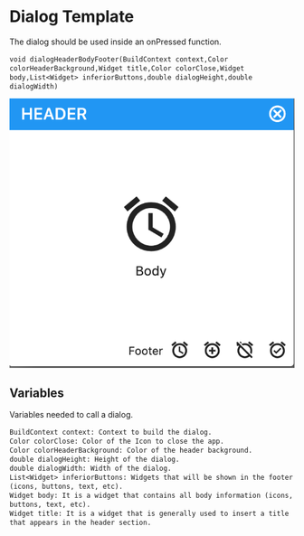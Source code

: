 # Dialog Template
The dialog should be used inside an onPressed function.

    void dialogHeaderBodyFooter(BuildContext context,Color colorHeaderBackground,Widget title,Color colorClose,Widget body,List<Widget> inferiorButtons,double dialogHeight,double dialogWidth)

![Image1 of App](example1.png)

## Variables
Variables needed to call a dialog.

    BuildContext context: Context to build the dialog.
    Color colorClose: Color of the Icon to close the app.
    Color colorHeaderBackground: Color of the header background.
    double dialogHeight: Height of the dialog.
    double dialogWidth: Width of the dialog.
    List<Widget> inferiorButtons: Widgets that will be shown in the footer (icons, buttons, text, etc).
    Widget body: It is a widget that contains all body information (icons, buttons, text, etc).
    Widget title: It is a widget that is generally used to insert a title that appears in the header section.
    
